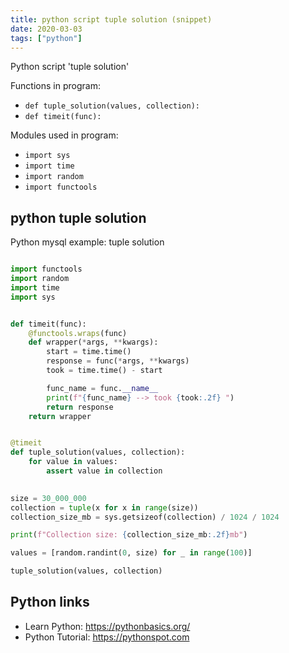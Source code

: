 ```yaml
---
title: python script tuple solution (snippet)
date: 2020-03-03
tags: ["python"]
---
```

Python script 'tuple solution'

Functions in program: 
* `def tuple_solution(values, collection):`
* `def timeit(func):`

Modules used in program: 
* `import sys`
* `import time`
* `import random`
* `import functools`

## python tuple solution

Python mysql example: tuple solution

```python

import functools
import random
import time
import sys


def timeit(func):
    @functools.wraps(func)
    def wrapper(*args, **kwargs):
        start = time.time()
        response = func(*args, **kwargs)
        took = time.time() - start

        func_name = func.__name__
        print(f"{func_name} --> took {took:.2f} ")
        return response
    return wrapper


@timeit
def tuple_solution(values, collection):
    for value in values:
        assert value in collection
    

size = 30_000_000
collection = tuple(x for x in range(size))
collection_size_mb = sys.getsizeof(collection) / 1024 / 1024

print(f"Collection size: {collection_size_mb:.2f}mb")

values = [random.randint(0, size) for _ in range(100)]

tuple_solution(values, collection)

```

## Python links

- Learn Python: https://pythonbasics.org/
- Python Tutorial: https://pythonspot.com
